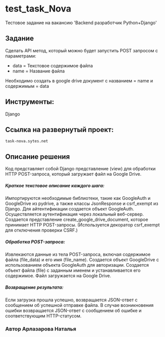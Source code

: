 # test_task_Nova
Тестовое задание на вакансию 'Backend разработчик Python+Django'

## Задание
Сделать API метод, который можно будет запустить POST запросом с параметрами:
- data = Текстовое содержимое файла
- name = Название файла

Необходимо создать в google drive документ с названием = name и содержимым = data

## Инструменты: 
Django

## Ссылка на развернутый проект:
`task-nova.sytes.net`

## Описание решения
Код представляет собой Django представление (view) для обработки HTTP POST-запроса, который загружает файл на Google Drive. 
##### Краткое текстовое описание каждого шага:
Импортируются необходимые библиотеки, такие как GoogleAuth и GoogleDrive из pydrive, а также классы JsonResponse и csrf_exempt из Django.
Для айтентификации создается объект GoogleAuth.
Осуществляется аутентификация через локальный веб-сервер.
Создается представление create_google_drive_document, которое принимает HTTP POST-запросы. (Используется декоратор csrf_exempt для отключения проверки CSRF.)
##### Обработка POST-запроса:
Извлекаются данные из тела POST-запроса, включая содержимое файла (file_data) и его имя (file_name).
Создается объект GoogleDrive с использованием объекта GoogleAuth для авторизации.
Создается объект файла (file) с заданным именем и устанавливается его содержимое.
Файл загружается на Google Drive.
##### Возвращение результата:
Если загрузка прошла успешно, возвращается JSON-ответ с сообщением об успешной отправке файла.
В случае возникновения ошибки возвращается JSON-ответ с сообщением об ошибке и соответствующим HTTP-статусом.

### Автор Арлазарова Наталья

